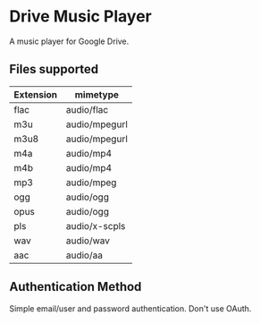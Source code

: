 # Drive Music Player

A music player for Google Drive.

## Files supported

| Extension | mimetype      |
|-----------|---------------|
| flac      | audio/flac    |
| m3u       | audio/mpegurl |
| m3u8      | audio/mpegurl |
| m4a       | audio/mp4     |
| m4b       | audio/mp4     |
| mp3       | audio/mpeg    |
| ogg       | audio/ogg     |
| opus      | audio/ogg     |
| pls       | audio/x-scpls |
| wav       | audio/wav     |
| aac       | audio/aa      |

## Authentication Method

Simple email/user and password authentication. Don't use OAuth.
